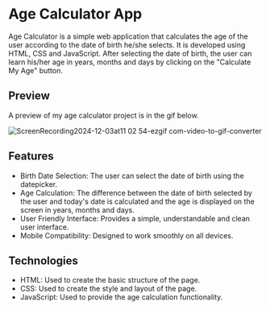 # Age Calculator App
Age Calculator is a simple web application that calculates the age of the user according to the date of birth he/she selects. It is developed using HTML, CSS and JavaScript. After selecting the date of birth, the user can learn his/her age in years, months and days by clicking on the "Calculate My Age" button.
## Preview
A preview of my age calculator project is in the gif below.

![ScreenRecording2024-12-03at11 02 54-ezgif com-video-to-gif-converter](https://github.com/user-attachments/assets/2659a562-fdf4-4d59-8eb3-4429512e5f32)


## Features
* Birth Date Selection: The user can select the date of birth using the datepicker.
* Age Calculation: The difference between the date of birth selected by the user and today's date is calculated and the age is displayed on the screen in years, months and days.
* User Friendly Interface: Provides a simple, understandable and clean user interface.
* Mobile Compatibility: Designed to work smoothly on all devices.
  
## Technologies
* HTML: Used to create the basic structure of the page.
* CSS: Used to create the style and layout of the page.
* JavaScript: Used to provide the age calculation functionality.
